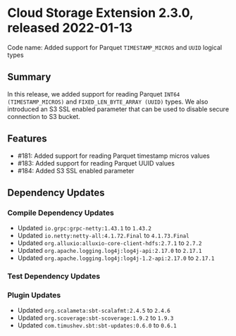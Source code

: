 # Cloud Storage Extension 2.3.0, released 2022-01-13

Code name: Added support for Parquet `TIMESTAMP_MICROS` and `UUID` logical types

## Summary

In this release, we added support for reading Parquet `INT64 (TIMESTAMP_MICROS)` and `FIXED_LEN_BYTE_ARRAY (UUID)` types. We also introduced an S3 SSL enabled parameter that can be used to disable secure connection to S3 bucket.

## Features

* #181: Added support for reading Parquet timestamp micros values
* #183: Added support for reading Parquet UUID values
* #184: Added S3 SSL enabled parameter

## Dependency Updates

### Compile Dependency Updates

* Updated `io.grpc:grpc-netty:1.43.1` to `1.43.2`
* Updated `io.netty:netty-all:4.1.72.Final` to `4.1.73.Final`
* Updated `org.alluxio:alluxio-core-client-hdfs:2.7.1` to `2.7.2`
* Updated `org.apache.logging.log4j:log4j-api:2.17.0` to `2.17.1`
* Updated `org.apache.logging.log4j:log4j-1.2-api:2.17.0` to `2.17.1`

### Test Dependency Updates

### Plugin Updates

* Updated `org.scalameta:sbt-scalafmt:2.4.5` to `2.4.6`
* Updated `org.scoverage:sbt-scoverage:1.9.2` to `1.9.3`
* Updated `com.timushev.sbt:sbt-updates:0.6.0` to `0.6.1`
